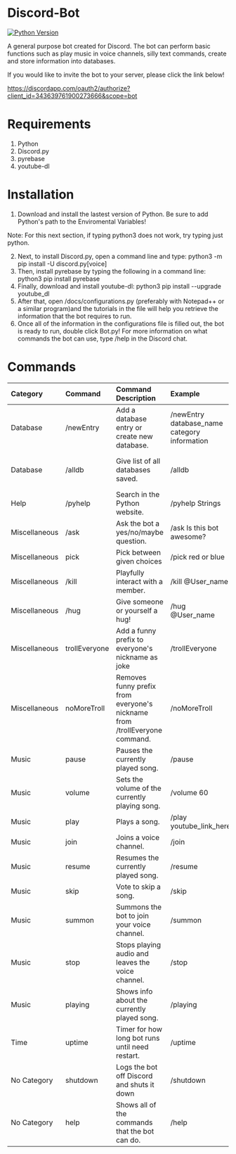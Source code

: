 # Discord-Bot

[![Python Version](https://img.shields.io/badge/python-3.5-blue.svg)](https://www.python.org/downloads/release/python-351/)

A general purpose bot created for Discord. The bot can perform basic functions such as play music in voice channels, silly text commands, create and store information into databases.

If you would like to invite the bot to your server, please click the link below!

https://discordapp.com/oauth2/authorize?client_id=343639761900273666&scope=bot

# Requirements

1. Python
2. Discord.py
3. pyrebase
4. youtube-dl

# Installation

1. Download and install the lastest version of Python. Be sure to add Python's path to the Enviromental Variables!

Note: For this next section, if typing python3 does not work, try typing just python.

2. Next, to install Discord.py, open a command line and type: python3 -m pip install -U discord.py[voice]
3. Then, install pyrebase by typing the following in a command line: python3 pip install pyrebase
4. Finally, download and install youtube-dl: python3 pip install --upgrade youtube_dl
5. After that, open /docs/configurations.py (preferably with Notepad++ or a similar program)and the tutorials in the file will help you retrieve the information that the bot requires to run.
6. Once all of the information in the configurations file is filled out, the bot is ready to run, double click Bot.py! For more information on what commands the bot can use, type /help in the Discord chat.

# Commands

| Category		| Command		| Command Description 								| Example										| Command Aliases						|
|:--------------|:--------------|:--------------------------------------------------|:----------------------------------------------|:--------------------------------------|
| Database		| /newEntry		| Add a database entry or create new database.		| /newEntry database_name category information 	| /newdb, /newDB, /entry, /insert		|
| Database		| /alldb		| Give list of all databases saved. 				| /alldb										| /db, /DB, /allDB, /showdb, /showDB	|
| Help			| /pyhelp		| Search in the Python website.						| /pyhelp Strings								| /py_help, /phy, /python_help			| 
| Miscellaneous	| /ask			| Ask the bot a yes/no/maybe question.				| /ask Is this bot awesome?						| /8ball								|
| Miscellaneous	| pick			| Pick between given choices						| /pick red or blue								| None									|
| Miscellaneous	| /kill			| Playfully interact with a member.					| /kill @User_name								| None									|
| Miscellaneous	| /hug			| Give someone or yourself a hug!					| /hug @User_name								| None									|
| Miscellaneous	| trollEveryone	| Add a funny prefix to everyone's nickname as joke	| /trollEveryone								| None									|
| Miscellaneous	| noMoreTroll	| Removes funny prefix from everyone's nickname	from /trollEveryone command.	| /noMoreTroll		| None									|
| Music			| pause			| Pauses the currently played song.					| /pause										| None									|
| Music			| volume		| Sets the volume of the currently playing song.	| /volume 60									| None									|
| Music			| play			| Plays a song.										| /play youtube_link_here						| None									|
| Music			| join			| Joins a voice channel.							| /join											| None									|
| Music			| resume		| Resumes the currently played song.				| /resume										| None									|
| Music			| skip			| Vote to skip a song.								| /skip											| None									|
| Music			| summon		| Summons the bot to join your voice channel.		| /summon										| None									|
| Music			| stop			| Stops playing audio and leaves the voice channel.	| /stop											| None									|
| Music			| playing		| Shows info about the currently played song.		| /playing										| None									|
| Time			| uptime 		| Timer for how long bot runs until need restart.	| /uptime										| None									|
| No Category	| shutdown 		| Logs the bot off Discord and shuts it down		| /shutdown										| /disconnect							|
| No Category	| help			| Shows all of the commands that the bot can do.	| /help											| None									|
